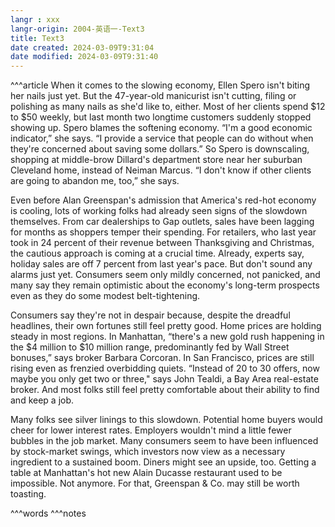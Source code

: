 ```yaml
---
langr : xxx
langr-origin: 2004-英语一-Text3
title: Text3
date created: 2024-03-09T9:31:04
date modified: 2024-03-09T9:31:40
---
```


^^^article
When it comes to the slowing economy, Ellen Spero isn't biting her nails just yet. But the 47-year-old manicurist isn't cutting, filing or polishing as many nails as she'd like to, either. Most of her clients spend $12 to $50 weekly, but last month two longtime customers suddenly stopped showing up. Spero blames the softening economy. “I'm a good economic indicator,” she says. “I provide a service that people can do without when they're concerned about saving some dollars.” So Spero is downscaling, shopping at middle-brow Dillard's department store near her suburban Cleveland home, instead of Neiman Marcus. “I don't know if other clients are going to abandon me, too,” she says. 

Even before Alan Greenspan's admission that America's red-hot economy is cooling, lots of working folks had already seen signs of the slowdown themselves. From car dealerships to Gap outlets, sales have been lagging for months as shoppers temper their spending. For retailers, who last year took in 24 percent of their revenue between Thanksgiving and Christmas, the cautious approach is coming at a crucial time. Already, experts say, holiday sales are off 7 percent from last year's pace. But don't sound any alarms just yet. Consumers seem only mildly concerned, not panicked, and many say they remain optimistic about the economy's long-term prospects even as they do some modest belt-tightening. 

Consumers say they're not in despair because, despite the dreadful headlines, their own fortunes still feel pretty good. Home prices are holding steady in most regions. In Manhattan, “there's a new gold rush happening in the $4 million to $10 million range, predominantly fed by Wall Street bonuses,” says broker Barbara Corcoran. In San Francisco, prices are still rising even as frenzied overbidding quiets. “Instead of 20 to 30 offers, now maybe you only get two or three," says John Tealdi, a Bay Area real-estate broker. And most folks still feel pretty comfortable about their ability to find and keep a job.

Many folks see silver linings to this slowdown. Potential home buyers would cheer for lower interest rates. Employers wouldn't mind a little fewer bubbles in the job market. Many consumers seem to have been influenced by stock-market swings, which investors now view as a necessary ingredient to a sustained boom. Diners might see an upside, too. Getting a table at Manhattan's hot new Alain Ducasse restaurant used to be impossible. Not anymore. For that, Greenspan & Co. may still be worth toasting.





^^^words
^^^notes
